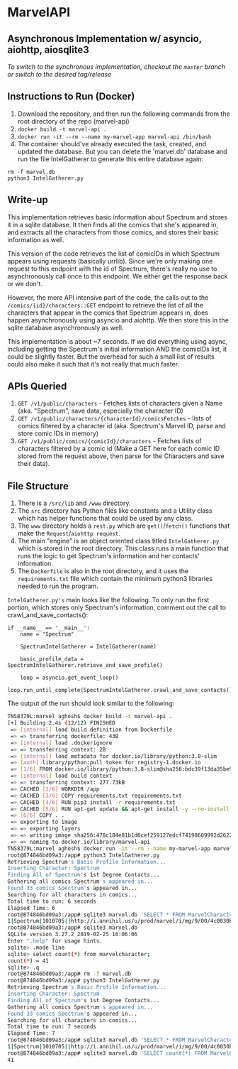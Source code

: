 # MarvelAPI 
## Asynchronous Implementation w/ asyncio, aiohttp, aiosqlite3
*To switch to the synchronous implementation, checkout the `master` branch or switch to the desired tag/release*

## Instructions to Run (Docker)
1. Download the repository, and then run the following commands from the root directory of the repo (marvel-api)
2. `docker build -t marvel-api .`
3. `docker run -it --rm --name my-marvel-app marvel-api /bin/bash`
4. The container should've already executed the task, created, and updated the database. But you can delete the 'marvel.db' database and run the file IntelGatherer to generate this entire database again:

```
rm -f marvel.db
python3 IntelGatherer.py
```

## Write-up
This implementation retrieves basic information about Spectrum and stores it in a sqlite database. It then finds all the comics that she's appeared in, and extracts all the characters from those comics, and stores their basic information as well.

This version of the code retrieves the list of comicIDs in which Spectrum appears using requests (basically urrlib). Since we're only making one request to this endpoint with the id of Spectrum, there's really no use to asynchronously call once to this endpoint. We either get the response back or we don't. 

However, the more API intensive part of the code, the calls out to the `/comics/{id}/characters::GET` endpoint to retrieve the list of all the characters that appear in the comics that Spectrum appears in, does happen asynchronously using asyncio and aiohttp. We then store this in the sqlite database asynchronously as well.

This implementation is about ~7 seconds. If we did everything using async, including getting the Spectrum's initial information AND the comicIDs list, it could be slightly faster. But the overhead for such a small list of results could also make it such that it's not really that much faster.

## APIs Queried
1. `GET /v1/public/characters` - Fetches lists of characters given a Name (aka. "Spectrum", save data, especially the character ID)
2. `GET /v1/public/characters/{characterId}/comicsFetches` - lists of comics filtered by a character id (aka. Spectrum's Marvel ID, parse and store comic IDs in memory)
3. `GET /v1/public/comics/{comicId}/characters` - Fetches lists of characters filtered by a comic id (Make a GET here for each comic ID stored from the request above, then parse for the Characters and save their data).

## File Structure
1. There is a `/src/lib` and `/www` directory. 
2. The `src` directory has Python files like constants and a Utility class which has helper functions that could be used by any class. 
3. The `www` directory holds a `rest.py` which are `get()`/`fetch()` functions that make the `Request`/`aiohttp request`. 
4. The main "engine" is an object oriented class titled `IntelGatherer.py` which is stored in the root directory. This class runs a main function that runs the logic to get Spectrum's information and her contacts' information. 
5. The `Dockerfile` is also in the root directory, and it uses the `requirements.txt` file which contain the minimum python3 libraries needed to run the program.

`IntelGatherer.py's` main looks like the following. To only run the first portion, which stores only Spectrum's information, comment out the call to crawl_and_save_contacts():
```
if __name__ == '__main__':
    name = "Spectrum"

    SpectrumIntelGatherer = IntelGatherer(name)

    basic_profile_data = SpectrumIntelGatherer.retrieve_and_save_profile()

    loop = asyncio.get_event_loop()
    loop.run_until_complete(SpectrumIntelGatherer.crawl_and_save_contacts())
```

The output of the run should look similar to the following:

```Bash
TNS8379L:marvel aghosh$ docker build -t marvel-api .
[+] Building 2.4s (12/12) FINISHED                                                                                     
 => [internal] load build definition from Dockerfile                                                              0.0s
 => => transferring dockerfile: 43B                                                                               0.0s
 => [internal] load .dockerignore                                                                                 0.0s
 => => transferring context: 2B                                                                                   0.0s
 => [internal] load metadata for docker.io/library/python:3.8-slim                                                0.8s
 => [auth] library/python:pull token for registry-1.docker.io                                                     0.0s
 => [1/6] FROM docker.io/library/python:3.8-slim@sha256:bdc39f13da35be9a8e592f8f49d12a4552ffd3e90b1fb866f7ab628f  0.0s
 => [internal] load build context                                                                                 0.3s
 => => transferring context: 277.73kB                                                                             0.3s
 => CACHED [2/6] WORKDIR /app                                                                                     0.0s
 => CACHED [3/6] COPY requirements.txt requirements.txt                                                           0.0s
 => CACHED [4/6] RUN pip3 install -r requirements.txt                                                             0.0s
 => CACHED [5/6] RUN apt-get update && apt-get install -y --no-install-recommends                                 0.0s
 => [6/6] COPY . .                                                                                                0.8s
 => exporting to image                                                                                            0.4s
 => => exporting layers                                                                                           0.3s
 => => writing image sha256:478c184e81b1d6cef259127edcf74198609992d2622ae802e9cfb7c459e69326                      0.0s
 => => naming to docker.io/library/marvel-api                                                                     0.0s
TNS8379L:marvel aghosh$ docker run -it --rm --name my-marvel-app marvel-api /bin/bash
root@874846bd09a3:/app# python3 IntelGatherer.py 
Retrieving Spectrum's Basic Profile Information...
Inserting Character: Spectrum
Finding All of Spectrum's 1st Degree Contacts...
Gathering all comics Spectrum's appeared in...
Found 33 comics Spectrum's appeared in...
Searching for all characters in comics...
Total time to run: 6 seconds
Elapsed Time: 6
root@874846bd09a3:/app# sqlite3 marvel.db 'SELECT * FROM MarvelCharacter WHERE name="Spectrum";'
1|Spectrum|1010705||http://i.annihil.us/u/prod/marvel/i/mg/9/00/4c0030bee8c86.jpg|1618195093.64277
root@874846bd09a3:/app# sqlite3 marvel.db 
SQLite version 3.27.2 2019-02-25 16:06:06
Enter ".help" for usage hints.
sqlite> .mode line
sqlite> select count(*) from marvelcharacter;
count(*) = 41
sqlite> .q
root@874846bd09a3:/app# rm -f marvel.db 
root@874846bd09a3:/app# python3 IntelGatherer.py 
Retrieving Spectrum's Basic Profile Information...
Inserting Character: Spectrum
Finding All of Spectrum's 1st Degree Contacts...
Gathering all comics Spectrum's appeared in...
Found 33 comics Spectrum's appeared in...
Searching for all characters in comics...
Total time to run: 7 seconds
Elapsed Time: 7
root@874846bd09a3:/app# sqlite3 marvel.db 'SELECT * FROM MarvelCharacter WHERE name="Spectrum";'
1|Spectrum|1010705||http://i.annihil.us/u/prod/marvel/i/mg/9/00/4c0030bee8c86.jpg|1618260229.38791
root@874846bd09a3:/app# sqlite3 marvel.db 'SELECT count(*) FROM MarvelCharacter;'
41
```
